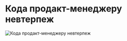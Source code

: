 # Кода продакт-менеджеру невтерпеж

![Кода продакт-менеджеру невтерпеж](../images/ezgif-1-72dda473be0e.gif)